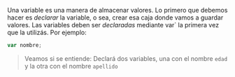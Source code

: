 Una variable es una manera de almacenar valores. Lo primero que debemos hacer es _declarar_ la variable, o sea, crear esa caja donde vamos a guardar valores.
Las variables deben ser _declaradas_ mediante var` la primera vez que la utilizás. Por ejemplo:

```javascript
var nombre;
```

> Veamos si se entiende: Declará dos variables, una con el nombre `edad` y la otra con el nombre `apellido`